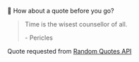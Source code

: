 📣 How about a quote before you go?

> Time is the wisest counsellor of all.
>
> <p>- Pericles</p>

Quote requested from [Random Quotes API](https://github.com/lukePeavey/quotable)
